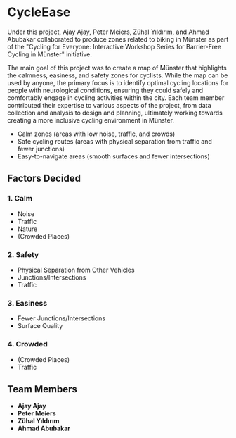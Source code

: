 # CycleEase
Under this project, Ajay Ajay, Peter Meiers, Zühal Yıldırım, and Ahmad Abubakar collaborated to produce zones related to biking in Münster as part of the "Cycling for Everyone: Interactive Workshop Series for Barrier-Free Cycling in Münster" initiative. 

The main goal of this project was to create a map of Münster that highlights the calmness, easiness, and safety zones for cyclists. While the map can be used by anyone, the primary focus is to identify optimal cycling locations for people with neurological conditions, ensuring they could safely and comfortably engage in cycling activities within the city. Each team member contributed their expertise to various aspects of the project, from data collection and analysis to design and planning, ultimately working towards creating a more inclusive cycling environment in Münster.

- Calm zones (areas with low noise, traffic, and crowds)
- Safe cycling routes (areas with physical separation from traffic and fewer junctions)
- Easy-to-navigate areas (smooth surfaces and fewer intersections)

## Factors Decided

### 1. **Calm**
   - Noise
   - Traffic
   - Nature
   - (Crowded Places)

### 2. **Safety**
   - Physical Separation from Other Vehicles
   - Junctions/Intersections
   - Traffic

### 3. **Easiness**
   - Fewer Junctions/Intersections
   - Surface Quality

### 4. **Crowded**
   - (Crowded Places)
   - Traffic

## Team Members

- **Ajay Ajay**
- **Peter Meiers**
- **Zühal Yıldırım**
- **Ahmad Abubakar**
